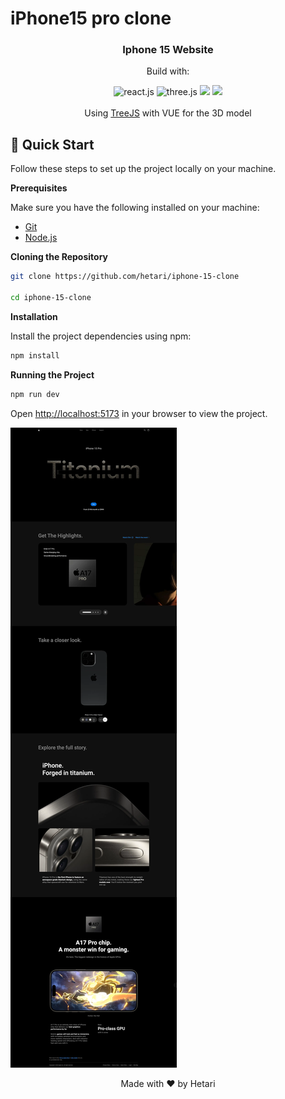 # iPhone15 pro clone

<div align="center">
  <h3 align="center">Iphone 15 Website</h3>
  <p>Build with:</p>
  <div>
    <img src="https://img.shields.io/badge/Vue.js-35495E?style=for-the-badge&logo=vuedotjs&logoColor=4FC08D" alt="react.js" />
    <img src="https://img.shields.io/badge/-Three_JS-black?style=for-the-badge&logoColor=white&logo=threedotjs&color=000000" alt="three.js" />
    <img src="https://img.shields.io/badge/-GSAP-green?style=for-the-badge&logo=GreenSock&logoColor=black" />
    <img src="https://img.shields.io/badge/-TypeScript-3178C6?logo=TypeScript&logoColor=FFF&style=for-the-badge" />
  </div>
  <br />
  Using <a href="https://docs.tresjs.org/">TreeJS</a> with VUE for the 3D model 
  </div>

## 🤸 Quick Start

Follow these steps to set up the project locally on your machine.

**Prerequisites**

Make sure you have the following installed on your machine:

- [Git](https://git-scm.com/)
- [Node.js](https://nodejs.org/en)

**Cloning the Repository**

```bash
git clone https://github.com/hetari/iphone-15-clone

cd iphone-15-clone
```

**Installation**

Install the project dependencies using npm:

```bash
npm install
```

**Running the Project**

```bash
npm run dev
```

Open [http://localhost:5173](http://localhost:5173) in your browser to view the project.

![website](./public/design/full-screenshot.webp)

<p align="center">Made with ❤️ by Hetari</p>
